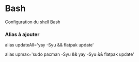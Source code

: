 # Bash
Configuration du shell Bash


### Alias à ajouter ###

alias updateAll='yay -Syu && flatpak update'

alias upmax='sudo pacman -Syu && yay -Syu && flatpak update'
